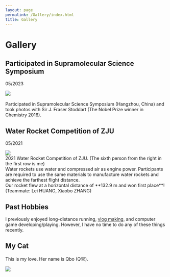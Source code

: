 ```yaml
---
layout: page
permalink: /Gallery/index.html
title: Gallery
---
```


# Gallery

## Participated in Supramolecular Science Symposium
05/2023
<div>
<img src="/images/M3S_photo.JPG">
</div>
<br>Participated in Supramolecular Science Symposium (Hangzhou, China) and took photos with Sir J. Fraser Stoddart (The Nobel Prize winner in Chemistry 2016).

## Water Rocket Competition of ZJU
05/2021 
<div>
<img src="/images/water_rocket.JPG">
</div>
2021 Water Rocket Competition of ZJU. (The sixth person from the right in the first row is me)
<br>Water rockets use water and compressed air as engine power. Participants are required to use the same materials to manufacture water rockets and achieve the farthest flight distance.
<br>Our rocket flew at a horizontal distance of **132.9 m and won first place**! (Teammate: Lei HUANG, Xiaobo ZHANG)




## Past Hobbies

I previously enjoyed long-distance running, [vlog making](https://space.bilibili.com/594030035), and computer game developing/playing. However, I have no time to do any of these things recently.

## My Cat

This is my love. Her name is Qbo (Q宝).

<div>
<img src="/images/cat.JPG">
</div>
<br>



